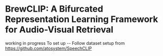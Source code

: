 # BrewCLIP: A Bifurcated Representation Learning Framework for Audio-Visual Retrieval
working in progress
To set up -- 
Follow dataset setup from https://github.com/atosystem/SpeechCLIP
